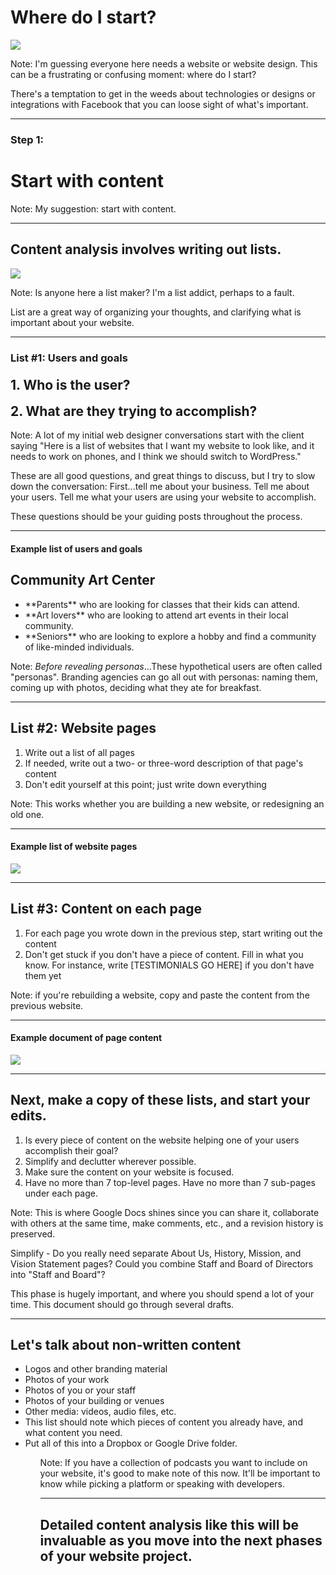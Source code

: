 # Where do I start?

<img src="img/confused.gif" class="fragment fade-in slow">

Note: I'm guessing everyone here needs a website or website design. This can be a frustrating or confusing moment: where do I start?

There's a temptation to get in the weeds about technologies or designs or integrations with Facebook that you can loose sight of what's important.

---

### Step  1:
# Start with content

Note: My suggestion: start with content. 

---

## Content analysis involves writing out lists.

<img src="img/lists.gif" class="fragment fade-in slow">

Note: Is anyone here a list maker? I'm a list addict, perhaps to a fault. 

List are a great way of organizing your thoughts, and clarifying what is important about your website.

---

### List #1: Users and goals

<h2 class="fragment fade-in" style="margin-top: 1em">1. Who is the user?</h2>
<h2 class="fragment fade-in" style="margin-top: .4em">2. What are they trying to accomplish?</h2>

Note: A lot of my initial web designer conversations start with the client saying "Here is a list of websites that I want my website to look like, and it needs to work on phones, and I think we should switch to WordPress."

These are all good questions, and great things to discuss, but I try to slow down the conversation: First...tell me about your business. Tell me about your users. Tell me what your users are using your website to accomplish. 

These questions should be your guiding posts throughout the process. 

---

#### Example list of users and goals
## Community Art Center
 
<ul class="fragment" style="margin-top: 1em">
  <li>**Parents** who are looking for classes that their kids can attend.</li>
  <li>**Art lovers** who are looking to attend art events in their local community.</li>
  <li>**Seniors** who are looking to explore a hobby and find a community of like-minded individuals.</li>
</ul>

Note: *Before revealing personas*...These hypothetical users are often called "personas". Branding agencies can go all out with personas: naming them, coming up with photos, deciding what they ate for breakfast.

---

## List #2: Website pages

<ol>
  <li class="fragment">Write out a list of all pages</li>
  <li class="fragment">If needed, write out a two- or three-word description of that page's content</li>
  <li class="fragment">Don't edit yourself at this point; just write down everything</li>
</ol>

Note: This works whether you are building a new website, or redesigning an old one.

---

#### Example list of website pages

<img src="img/pages.jpg" />

---

## List #3: Content on each page

<ol>
  <li class="fragment">For each page you wrote down in the previous step, start writing out the content</li>
  <li class="fragment">Don't get stuck if you don't have a piece of content. Fill in what you know. For instance, write [TESTIMONIALS GO HERE] if you don't have them yet</li>
</ol>

Note: if you're rebuilding a website, copy and paste the content from the previous website.

---

#### Example document of page content

<img src="img/content.jpg" />

---

## Next, make a copy of these lists, and start your edits.

<ol>
  <li class="fragment">Is every piece of content on the website helping one of your users accomplish their goal?</li>
  <li class="fragment">Simplify and declutter wherever possible.</li>
  <li class="fragment">Make sure the content on your website is focused.</li>
  <li class="fragment">Have no more than 7 top-level pages. Have no more than 7 sub-pages under each page.</li>
</ol>

Note: This is where Google Docs shines since you can share it, collaborate with others at the same time, make comments, etc., and a revision history is preserved.

Simplify - Do you really need separate About Us, History, Mission, and Vision Statement pages? Could you combine Staff and Board of Directors into "Staff and Board"?

This phase is hugely important, and where you should spend a lot of your time. This document should go through several drafts.

---

## Let's talk about non-written content

<ul>
  <li class="fragment">Logos and other branding material</li>
  <li class="fragment">Photos of your work</li>
  <li class="fragment">Photos of you or your staff</li>
  <li class="fragment">Photos of your building or venues</li>
  <li class="fragment">Other media: videos, audio files, etc.</li>
  <li class="fragment">This list should note which pieces of content you already have, and what content you need.</li>
  <li class="fragment">Put all of this into a Dropbox or Google Drive folder.</li>
<ul>

Note: If you have a collection of podcasts you want to include on your website, it's good to make note of this now. It'll be important to know while picking a platform or speaking with developers.

---

## Detailed content analysis like this will be invaluable as you move into the next phases of your website project. 